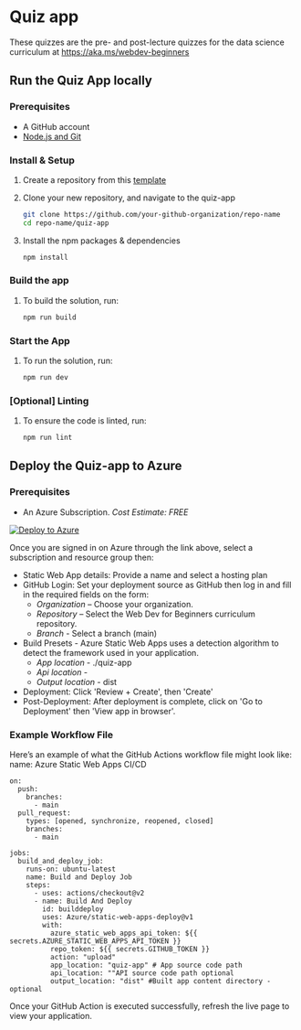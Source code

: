 # Quiz app

These quizzes are the pre- and post-lecture quizzes for the data science curriculum at https://aka.ms/webdev-beginners

## Run the Quiz App locally

### Prerequisites

- A GitHub account
- [Node.js and Git](https://nodejs.org/)

### Install & Setup

1. Create a repository from this [template](https://github.com/new?template_name=Web-Dev-For-Beginners&template_owner=microsoft) 

1. Clone your new repository, and navigate to the quiz-app

   ```bash
   git clone https://github.com/your-github-organization/repo-name
   cd repo-name/quiz-app
   ```

1. Install the npm packages & dependencies

   ```bash
   npm install
   ```

### Build the app

1. To build the solution, run:

   ```bash
   npm run build
   ```

### Start the App

1. To run the solution, run:

    ```bash
    npm run dev
    ```

### [Optional] Linting

1. To ensure the code is linted, run:

    ```bash
    npm run lint
    ```

## Deploy the Quiz-app to Azure 

### Prerequisites
- An Azure Subscription. _Cost Estimate: FREE_

[![Deploy to Azure](https://aka.ms/deploytoazurebutton)](https://portal.azure.com/#create/Microsoft.StaticApp)

Once you are signed in on Azure through the link above, select a subscription and resource group then:

- Static Web App details: Provide a name and select a hosting plan
- GitHub Login: Set your deployment source as GitHub then log in and fill in the required fields on the form:
    - *Organization* – Choose your organization.
    - *Repository* – Select the Web Dev for Beginners curriculum repository. 
    - *Branch* - Select a branch (main) 
- Build Presets - Azure Static Web Apps uses a detection algorithm to detect the framework used in your application. 
    - *App location* - ./quiz-app
    - *Api location* -
    - *Output location* - dist
- Deployment: Click 'Review + Create', then 'Create'
- Post-Deployment: After deployment is complete, click on 'Go to Deployment' then 'View app in browser'.

### Example Workflow File

Here’s an example of what the GitHub Actions workflow file might look like:
name: Azure Static Web Apps CI/CD
```
on:
  push:
    branches:
      - main
  pull_request:
    types: [opened, synchronize, reopened, closed]
    branches:
      - main

jobs:
  build_and_deploy_job:
    runs-on: ubuntu-latest
    name: Build and Deploy Job
    steps:
      - uses: actions/checkout@v2
      - name: Build And Deploy
        id: builddeploy
        uses: Azure/static-web-apps-deploy@v1
        with:
          azure_static_web_apps_api_token: ${{ secrets.AZURE_STATIC_WEB_APPS_API_TOKEN }}
          repo_token: ${{ secrets.GITHUB_TOKEN }}
          action: "upload"
          app_location: "quiz-app" # App source code path
          api_location: ""API source code path optional
          output_location: "dist" #Built app content directory - optional
```

Once your GitHub Action is executed successfully, refresh the live page to view your application.
